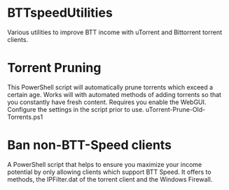 # BTTspeedUtilities
Various utilities to improve BTT income with uTorrent and Bittorrent torrent clients.

# Torrent Pruning
This PowerShell script will automatically prune torrents which exceed a certain age. Works will with automated methods of adding torrents so that you constantly have fresh content. Requires you enable the WebGUI. Configure the settings in the script prior to use.
uTorrent-Prune-Old-Torrents.ps1

# Ban non-BTT-Speed clients
A PowerShell script that helps to ensure you maximize your income potential by only allowing clients which support BTT Speed. It offers to methods, the IPFilter.dat of the torrent client and the Windows Firewall.